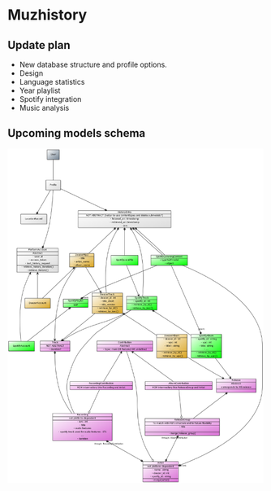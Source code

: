 # Muzhistory

## Update plan
- New database structure and profile options.
- Design
- Language statistics
- Year playlist
- Spotify integration
- Music analysis

## Upcoming models schema

![Models class uml](docs/models_class_uml_alternate.png)
